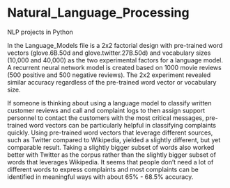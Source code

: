 # Natural_Language_Processing
NLP projects in Python

In the Language_Models file is a 2x2 factorial design with pre-trained word vectors (glove.6B.50d and glove.twitter.27B.50d) and vocabulary sizes (10,000 and 40,000) as the two experimental factors for a language model. A recurrent neural network model is created based on 1000 movie reviews (500 positive and 500 negative reviews). The 2x2 experiment revealed similar accuracy regardless of the pre-trained word vector or vocabulary size.

If someone is thinking about using a language model to classify written customer reviews and call and complaint logs to then assign support personnel to contact the customers with the most critical messages, pre-trained word vectors can be particularly helpful in classifying complaints quickly. Using pre-trained word vectors that leverage different sources, such as Twitter compared to Wikipedia, yielded a slightly different, but yet comparable result. Taking a slightly bigger subset of words also worked better with Twitter as the corpus rather than the slightly bigger subset of words that leverages Wikipedia. It seems that people don’t need a lot of different words to express complaints and most complaints can be identified in meaningful ways with about 65% - 68.5% accuracy.
